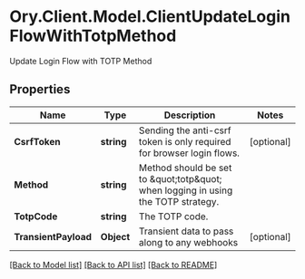 # Ory.Client.Model.ClientUpdateLoginFlowWithTotpMethod
Update Login Flow with TOTP Method

## Properties

Name | Type | Description | Notes
------------ | ------------- | ------------- | -------------
**CsrfToken** | **string** | Sending the anti-csrf token is only required for browser login flows. | [optional] 
**Method** | **string** | Method should be set to \&quot;totp\&quot; when logging in using the TOTP strategy. | 
**TotpCode** | **string** | The TOTP code. | 
**TransientPayload** | **Object** | Transient data to pass along to any webhooks | [optional] 

[[Back to Model list]](../README.md#documentation-for-models) [[Back to API list]](../README.md#documentation-for-api-endpoints) [[Back to README]](../README.md)


